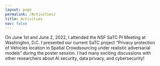 ```yaml
---
layout: page
permalink: /Activities/
title: Activities
nav: false
---
```


<div class="row justify-content-md-center">
    <div class="col-sm-3">
        <img class="img-fluid rounded z-depth-1" src="{{ '/assets/img/activity/NSFSaTC2022.jpg' | relative_url }}" alt=""/>
    </div>
    <div class="col-sm-8">
        On June 1st and June 2, 2022, I attended the NSF SaTC PI Meeting at Washington, D.C. I presented our current SaTC project “Privacy protection of Vehicles location in Spatial Crowdsourcing under realistic adversarial models” during the poster session. I had many exciting discussions with other researchers about AI security, data privacy, and cybersecurity!
    </div>
</div>  
